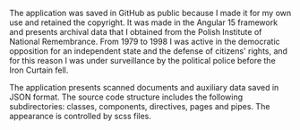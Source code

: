 The application was saved in GitHub as public because I made it for my own use and retained the copyright. It was made in the Angular 15 framework and presents archival data that I obtained from the Polish Institute of National Remembrance. From 1979 to 1998 I was active in the democratic opposition for an independent state and the defense of citizens' rights, and for this reason I was under surveillance by the political police before the Iron Curtain fell.

The application presents scanned documents and auxiliary data saved in JSON format. The source code structure includes the following subdirectories: classes, components, directives, pages and pipes. The appearance is controlled by scss files.
